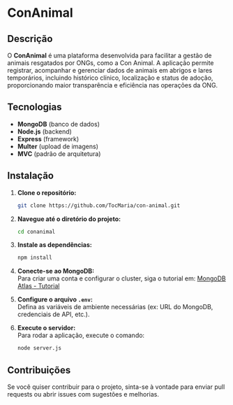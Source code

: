 # ConAnimal 

## Descrição
O **ConAnimal** é uma plataforma desenvolvida para facilitar a gestão de animais resgatados por ONGs, como a Con Animal. A aplicação permite registrar, acompanhar e gerenciar dados de animais em abrigos e lares temporários, incluindo histórico clínico, localização e status de adoção, proporcionando maior transparência e eficiência nas operações da ONG.

## Tecnologias
- **MongoDB** (banco de dados)
- **Node.js** (backend)
- **Express** (framework)
- **Multer** (upload de imagens)
- **MVC** (padrão de arquitetura)

## Instalação
1. **Clone o repositório:**
   ```bash
   git clone https://github.com/TocMaria/con-animal.git
   ```

2. **Navegue até o diretório do projeto:**
   ```bash
   cd conanimal
   ```

3. **Instale as dependências:**
   ```bash
   npm install
   ```

4. **Conecte-se ao MongoDB:**  
   Para criar uma conta e configurar o cluster, siga o tutorial em: [MongoDB Atlas - Tutorial](https://www.mongodb.com/pt-br/docs/atlas/)

5. **Configure o arquivo `.env`:**  
   Defina as variáveis de ambiente necessárias (ex: URL do MongoDB, credenciais de API, etc.).

6. **Execute o servidor:**  
   Para rodar a aplicação, execute o comando:
   ```bash
   node server.js
   ```

## Contribuições
Se você quiser contribuir para o projeto, sinta-se à vontade para enviar pull requests ou abrir issues com sugestões e melhorias.